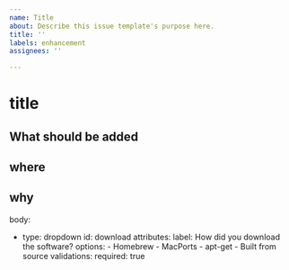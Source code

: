 ```yaml
---
name: Title
about: Describe this issue template's purpose here.
title: ''
labels: enhancement
assignees: ''

---
```


# title

## What should be added

## where

## why
body:
- type: dropdown
  id: download
  attributes:
    label: How did you download the software?
    options:
      - Homebrew
      - MacPorts
      - apt-get
      - Built from source
  validations:
    required: true

